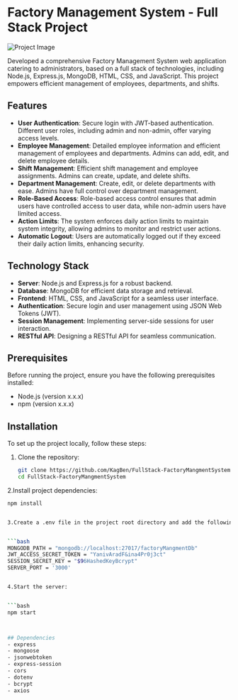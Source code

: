 # Factory Management System - Full Stack Project

![Project Image](https://example.com/project-image.png)

Developed a comprehensive Factory Management System web application catering to administrators, based on a full stack of technologies, including Node.js, Express.js, MongoDB, HTML, CSS, and JavaScript. This project empowers efficient management of employees, departments, and shifts.

## Features

- **User Authentication**: Secure login with JWT-based authentication. Different user roles, including admin and non-admin, offer varying access levels.
- **Employee Management**: Detailed employee information and efficient management of employees and departments. Admins can add, edit, and delete employee details.
- **Shift Management**: Efficient shift management and employee assignments. Admins can create, update, and delete shifts.
- **Department Management**: Create, edit, or delete departments with ease. Admins have full control over department management.
- **Role-Based Access**: Role-based access control ensures that admin users have controlled access to user data, while non-admin users have limited access.
- **Action Limits**: The system enforces daily action limits to maintain system integrity, allowing admins to monitor and restrict user actions.
- **Automatic Logout**: Users are automatically logged out if they exceed their daily action limits, enhancing security.

## Technology Stack

- **Server**: Node.js and Express.js for a robust backend.
- **Database**: MongoDB for efficient data storage and retrieval.
- **Frontend**: HTML, CSS, and JavaScript for a seamless user interface.
- **Authentication**: Secure login and user management using JSON Web Tokens (JWT).
- **Session Management**: Implementing server-side sessions for user interaction.
- **RESTful API**: Designing a RESTful API for seamless communication.

## Prerequisites

Before running the project, ensure you have the following prerequisites installed:

- Node.js (version x.x.x)
- npm (version x.x.x)

## Installation

To set up the project locally, follow these steps:

1. Clone the repository:

   ```bash
   git clone https://github.com/KagBen/FullStack-FactoryMangmentSystem.git
   cd FullStack-FactoryMangmentSystem

2.Install project dependencies:


   ```bash
   npm install


3.Create a .env file in the project root directory and add the following environment variables:


   ```bash
   MONGODB_PATH = "mongodb://localhost:27017/factoryMangmentDb"
JWT_ACCESS_SECRET_TOKEN = "YanivAradF&ina4Pr0j3ct"
SESSION_SECRET_KEY = "$96HashedKeyBcrypt"
SERVER_PORT = '3000'


4.Start the server:


   ```bash
   npm start



## Dependencies
- express
- mongoose
- jsonwebtoken
- express-session
- cors
- dotenv
- bcrypt
- axios
